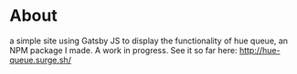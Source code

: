 # About

a simple site using Gatsby JS to display the functionality of hue queue, an NPM package I made. A work in progress. See it so far here: http://hue-queue.surge.sh/